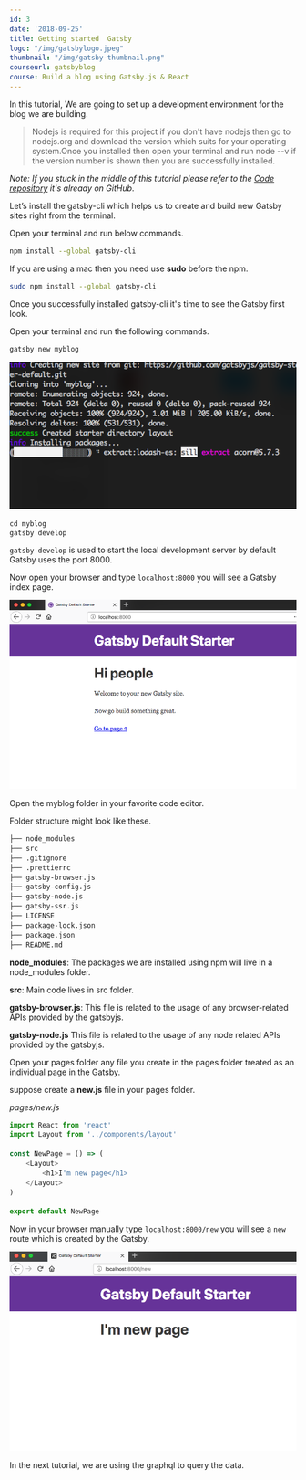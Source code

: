 ```yaml
---
id: 3
date: '2018-09-25'
title: Getting started  Gatsby
logo: "/img/gatsbylogo.jpeg"
thumbnail: "/img/gatsby-thumbnail.png"
courseurl: gatsbyblog
course: Build a blog using Gatsby.js & React
---
```


In this tutorial, We are going to set up a development environment for the blog we are building.

<blockquote>
Nodejs is required for this project if you don't have nodejs then go to nodejs.org and download the version which suits for your operating system.Once you installed then open your terminal and run node --v if the version number is shown then you are successfully installed.
</blockquote>

*Note: If you stuck in the middle of this tutorial please refer to the [Code repository](https://github.com/saigowthamr/gatsbyblog-starter) it's already on GitHub*.


Let’s install the gatsby-cli which helps us to create and build new Gatsby sites right
from the terminal.

Open your terminal and run below commands.

```bash
npm install --global gatsby-cli
```

If you are using a mac then you need use **sudo** before the npm.

```bash
sudo npm install --global gatsby-cli
```

Once you successfully installed gatsby-cli it's time to see the Gatsby first look.

Open your terminal and run the following commands.

```bash
gatsby new myblog
```

![gatsbycli](cmd.png)


```
cd myblog
gatsby develop
```
`gatsby develop` is used to start the local development server by default Gatsby uses the port 8000.

Now open your browser and type `localhost:8000` you will see a Gatsby index page.

![gatsby.js default](gatsbydefault.png)


Open the myblog folder in your favorite code editor.

Folder structure might look like these.

```bash
├── node_modules
├── src
├── .gitignore
├── .prettierrc
├── gatsby-browser.js
├── gatsby-config.js
├── gatsby-node.js
├── gatsby-ssr.js
├── LICENSE
├── package-lock.json
├── package.json
├── README.md
```

**node_modules**: The packages we are installed using npm will live in a node_modules folder.

**src**: Main code lives in src folder.

**gatsby-browser.js**: This file is related to the usage of any browser-related APIs provided by the gatsbyjs.

**gatsby-node.js** This file is related to the usage of any node related APIs provided by the gatsbyjs.


Open your pages folder any file you create in the pages folder treated as an individual page in the Gatsby.

suppose create a  **new.js** file in your pages folder.

_pages/new.js_

```js
import React from 'react'
import Layout from '../components/layout'

const NewPage = () => (
    <Layout>
        <h1>I'm new page</h1>
    </Layout>
)

export default NewPage
```

Now in your browser manually type `localhost:8000/new` you will see a  `new`  route which is created by the Gatsby.

![pages gatbsy](pagesgatbsy.png)

In the next tutorial, we are using the graphql to query the data.